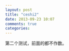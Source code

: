 ```yaml
---
layout: post
title: "ceshi2"
date: 2013-09-23 10:07
comments: true
categories: 
---
```

第二个测试，前面的都不作数。
